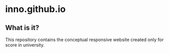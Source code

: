 # inno.github.io
## What is it?
This repository contains the conceptual responsive website created only for score in university.

